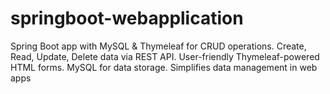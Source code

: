 # springboot-webapplication
Spring Boot app with MySQL &amp; Thymeleaf for CRUD operations. Create, Read, Update, Delete data via REST API. User-friendly Thymeleaf-powered HTML forms. MySQL for data storage. Simplifies data management in web apps
